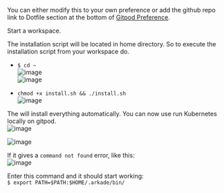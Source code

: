 You can either modify this to your own preference or add the github repo link to Dotfile section at the bottom of [Gitpod Preference](https://gitpod.io/preferences).  

Start a workspace.   

The installation script will be located in home directory. So to execute the installation script from your workspace do.  

- `$ cd ~`  
![image](https://user-images.githubusercontent.com/98336593/197752910-da367931-80eb-4bc8-9226-e56e915a9fea.png)   
![image](https://user-images.githubusercontent.com/98336593/197752978-d4b68e2f-b99f-4671-98d9-6539c1f2d291.png)  

- `chmod +x install.sh && ./install.sh`  
![image](https://user-images.githubusercontent.com/98336593/197753179-3fd8c2a9-6da7-4a4e-9635-38752c51f6e8.png)    

The will install everything automatically. You can now use run Kubernetes locally on gitpod.       
![image](https://user-images.githubusercontent.com/98336593/197755150-ece86440-f910-4dc1-b24b-d88c88c232d8.png)   

![image](https://user-images.githubusercontent.com/98336593/197754522-7dfc449b-0952-43ef-ad84-0c2c797ae9fa.png)   

If it gives a `command not found` error, like this:  
![image](https://user-images.githubusercontent.com/98336593/197753804-88828428-b0b5-45bb-8f74-2a535e8813ac.png)   

Enter this command and it should start working:  
`$ export PATH=$PATH:$HOME/.arkade/bin/`
